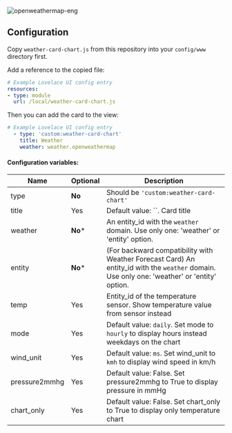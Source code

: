 ![openweathermap-eng](https://user-images.githubusercontent.com/33804747/50649716-d987f880-0fa8-11e9-9608-93aa8b2857f4.png)

## Configuration

Copy `weather-card-chart.js` from this repository into your `config/www` directory first.

Add a reference to the copied file:
```yaml
# Example Lovelace UI config entry
resources:
- type: module
  url: /local/weather-card-chart.js
```
Then you can add the card to the view:
```yaml
# Example Lovelace UI config entry
  - type: 'custom:weather-card-chart'
    title: Weather
    weather: weather.openweathermap
```

#### Configuration variables:

| Name     | Optional | Description                                                                                        |
| -------- | -------- | -------------------------------------------------------------------------------------------------- |
| type     | **No**   | Should be `'custom:weather-card-chart'`                                                            |
| title    | Yes   | Default value: ``. Card title                                                                                         |
| weather  | **No***   | An entity_id with the `weather` domain. Use only one: 'weather' or 'entity' option.                                                             |
| entity  | **No***   | (For backward compatibility with Weather Forecast Card) An entity_id with the `weather` domain. Use only one: 'weather' or 'entity' option.                                                             |
| temp     | Yes      | Entity_id of the temperature sensor. Show temperature value from sensor instead                    |
| mode     | Yes      | Default value: `daily`. Set mode to `hourly` to display hours instead weekdays on the chart        |
| wind_unit | Yes      | Default value: `ms`. Set wind_unit to `kmh` to display wind speed in km/h        |
| pressure2mmhg | Yes      | Default value: False. Set pressure2mmhg to True to display pressure in mmHg        |
| chart_only | Yes      | Default value: False. Set chart_only to True to display only temperature chart        |
